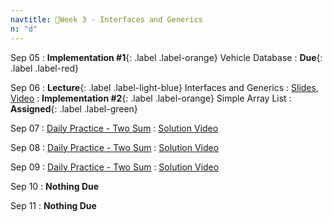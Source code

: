 ```yaml
---
navtitle: 🔌Week 3 - Interfaces and Generics
n: "d"
---
```


Sep 05
: **Implementation #1**{: .label .label-orange} Vehicle Database
    : **Due**{: .label .label-red}

Sep 06
: **Lecture**{: .label .label-light-blue} Interfaces and Generics
    : [Slides](), [Video]()
: **Implementation #2**{: .label .label-orange} Simple Array List
    : **Assigned**{: .label .label-green}

Sep 07
: [Daily Practice - Two Sum](https://leetcode.com/problems/two-sum)
    : [Solution Video]()

Sep 08
: [Daily Practice - Two Sum](https://leetcode.com/problems/two-sum)
    : [Solution Video]()

Sep 09
: [Daily Practice - Two Sum](https://leetcode.com/problems/two-sum)
    : [Solution Video]()

Sep 10
: **Nothing Due**

Sep 11
: **Nothing Due**

